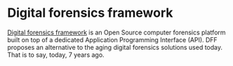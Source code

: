 # Digital forensics framework

[Digital forensics framework](https://github.com/arxsys/dff) is an Open Source computer forensics platform built on top of a dedicated Application Programming Interface (API). DFF proposes an alternative to the aging digital forensics solutions used today. That is to say, today, 7 years ago.